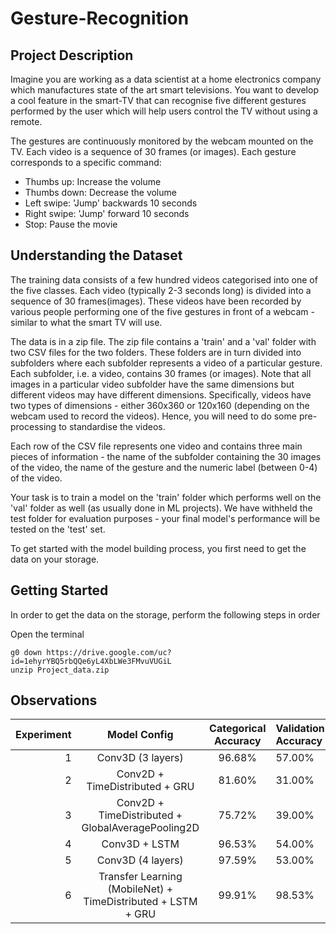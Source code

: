 # Gesture-Recognition

## Project Description

Imagine you are working as a data scientist at a home electronics company which manufactures state of the art smart televisions. You want to develop a cool feature in the smart-TV that can recognise five different gestures performed by the user which will help users control the TV without using a remote.

The gestures are continuously monitored by the webcam mounted on the TV. Each video is a sequence of 30 frames (or images). Each gesture corresponds to a specific command:

- Thumbs up:  Increase the volume
- Thumbs down: Decrease the volume
- Left swipe: 'Jump' backwards 10 seconds
- Right swipe: 'Jump' forward 10 seconds  
- Stop: Pause the movie

## Understanding the Dataset

The training data consists of a few hundred videos categorised into one of the five classes. Each video (typically 2-3 seconds long) is divided into a sequence of 30 frames(images). These videos have been recorded by various people performing one of the five gestures in front of a webcam - similar to what the smart TV will use.

The data is in a zip file. The zip file contains a 'train' and a 'val' folder with two CSV files for the two folders. These folders are in turn divided into subfolders where each subfolder represents a video of a particular gesture. Each subfolder, i.e. a video, contains 30 frames (or images). Note that all images in a particular video subfolder have the same dimensions but different videos may have different dimensions. Specifically, videos have two types of dimensions - either 360x360 or 120x160 (depending on the webcam used to record the videos). Hence, you will need to do some pre-processing to standardise the videos. 

Each row of the CSV file represents one video and contains three main pieces of information - the name of the subfolder containing the 30 images of the video, the name of the gesture and the numeric label (between 0-4) of the video.

Your task is to train a model on the 'train' folder which performs well on the 'val' folder as well (as usually done in ML projects). We have withheld the test folder for evaluation purposes - your final model's performance will be tested on the 'test' set.

To get started with the model building process, you first need to get the data on your storage. 

## Getting Started

In order to get the data on the storage, perform the following steps in order

Open the terminal
```
g0 down https://drive.google.com/uc?id=1ehyrYBQ5rbQQe6yL4XbLWe3FMvuVUGiL
unzip Project_data.zip
```
## Observations

Experiment | Model Config | Categorical Accuracy | Validation Accuracy
-----:|:-------------------------: | :---------------: | :---------------
1 | Conv3D (3 layers) | 96.68% | 57.00%
2 | Conv2D + TimeDistributed + GRU | 81.60% | 31.00%
3 | Conv2D + TimeDistributed + GlobalAveragePooling2D | 75.72% | 39.00%
4 | Conv3D + LSTM | 96.53% | 54.00%
5 | Conv3D (4 layers) | 97.59% | 53.00%
6 | Transfer Learning (MobileNet) + TimeDistributed + LSTM + GRU |  99.91% | 98.53%